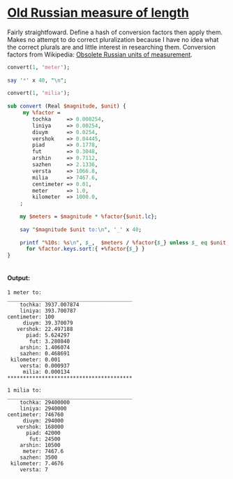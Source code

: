 [1]: https://rosettacode.org/wiki/Old_Russian_measure_of_length

# [Old Russian measure of length][1]

Fairly straightfoward. Define a hash of conversion factors then apply them. Makes no attempt to do correct pluralization because I have no idea what the correct plurals are and little interest in researching them. Conversion factors from Wikipedia: [Obsolete Russian units of measurement](http://en.wikipedia.org/wiki/Obsolete_Russian_units_of_measurement#Length).

```perl
convert(1, 'meter');
 
say '*' x 40, "\n";
 
convert(1, 'milia');
 
sub convert (Real $magnitude, $unit) {
     my %factor = 
        tochka     => 0.000254,
        liniya     => 0.00254,
        diuym      => 0.0254,
        vershok    => 0.04445,
        piad       => 0.1778,
        fut        => 0.3048,
        arshin     => 0.7112,
        sazhen     => 2.1336,
        versta     => 1066.8,
        milia      => 7467.6,
        centimeter => 0.01,
        meter      => 1.0,
        kilometer  => 1000.0,
    ;
 
    my $meters = $magnitude * %factor{$unit.lc};
 
    say "$magnitude $unit to:\n", '_' x 40;
 
    printf "%10s: %s\n", $_,  $meters / %factor{$_} unless $_ eq $unit.lc
      for %factor.keys.sort:{ +%factor{$_} }
}
 
```

#### Output:
```
1 meter to:
________________________________________
    tochka: 3937.007874
    liniya: 393.700787
centimeter: 100
     diuym: 39.370079
   vershok: 22.497188
      piad: 5.624297
       fut: 3.280840
    arshin: 1.406074
    sazhen: 0.468691
 kilometer: 0.001
    versta: 0.000937
     milia: 0.000134
****************************************

1 milia to:
________________________________________
    tochka: 29400000
    liniya: 2940000
centimeter: 746760
     diuym: 294000
   vershok: 168000
      piad: 42000
       fut: 24500
    arshin: 10500
     meter: 7467.6
    sazhen: 3500
 kilometer: 7.4676
    versta: 7
```